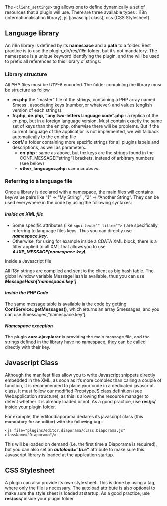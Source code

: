The  `<client_settings>` tag allows one to define dynamically a set of resources that a plugin will use. There are three available types : i18n (internationalisation library), js (javascript class), css (CSS Stylesheet).

## Language library
An i18n library is defined by its **namespace** and a **path** to a folder. Best practice is to use the plugin_dir/res/i18n folder, but it’s not mandatory. The namespace is a unique keyword identifying the plugin, and the will be used to prefix all references to this library of strings.

### Library structure
All PHP files must be UTF-8 encoded. The folder containing the library must be structure as follow

+ **en.php** the “master” file of the strings, containing a PHP array named $mess , associating keys (number, or whatever) and values (english version of each strings). 
+ **fr.php, de.php, “any two-letters language code”.php** : a replica of the en.php, but in a foreign language version. Must contain exactly the same set of keys than the en.php, otherwise there will be problems. But if the current language of the application is not implemented, we will fallback automatically to the en.php file
+ **conf/** a folder containing more specific strings for all plugins labels and descriptions, as well as parameters.
	- **en.php** : same as above, but the keys are the strings found in the CONF_MESSAGE[“string”] brackets, instead of arbitrary numbers (see below)
	- **other_languages.php**: same as above.

### Referring to a language file
Once a library is declared with a namespace, the main files will contains key/value pairs like “1” => “My String” , “2” => “Another String”. They  can be used everywhere in the code by using the following syntaxes:

#### _Inside an XML file_

+ Some specific attributes (like  `<gui text="" title="">` ) are specifically referring to language files keys. Thus you can directly use **_namespace.key_**.
+ Otherwise, for using for example inside a CDATA XML block, there is a filter applied to all XML that allows you to use **_AJXP_MESSAGE[namespace.key]_**

Inside a Javascript file

All i18n strings are compiled and sent to the client as big hash table. The global window variable MessageHash is available, thus you can use **_MessageHash[‘namespace.key’]_**

#### _Inside the PHP Code_

The same message table is available in the code by getting **ConfService::getMessages()**, which returns an array $messages, and you can use $messages[“namespace.key”].

#### _Namespace exception_

The plugin **core.ajaxplorer** is providing the main message file, and the strings defined in the library have no namespace, they can be called directly with their key.

## Javascript Class
Although the manifest files allow you to write Javascript snippets directly embedded in the XML, as soon as it’s more complex than calling a couple of function, it is recommended to place your code in a dedicated javascript class. It must follow our modified PrototypeJS class definition (see Webapplication structure), as this is allowing the resource manager to detect whether it is already loaded or not. As a good practice, use **res/js/** inside your plugin folder.

For example, the editor.diaporama declares its javascript class (this mandatory for an editor) with the following tag :

	<js file="plugins/editor.diaporama/class.Diaporama.js" className="Diaporama"/>

This will be loaded on demand (i.e. the first time a Diaporama is required), but you can also set an **_autoload=”true”_** attribute to make sure this Javascript library is loaded at the application startup.

## CSS Stylesheet
A plugin can also provide its own style sheet. This is done by using a <css> tag, where only the file is necessary. The autoload attribute is also optional to make sure the style sheet is loaded at startup. As a good practice, use **res/css/** inside your plugin folder
